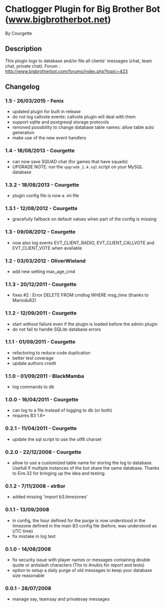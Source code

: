 Chatlogger Plugin for Big Brother Bot (www.bigbrotherbot.net)
=============================================================

By Courgette


Description
-----------

This plugin logs to database and/or file all clients' messages (chat, team chat, private chat).
Forum : http://www.bigbrotherbot.com/forums/index.php?topic=423


Changelog
---------

### 1.5 - 26/03/2015 - Fenix
 - updated plugin for built in release
 - do not log callvote events: callvote plugin will deal with them
 - support sqlite and postgresql storage protocols
 - removed possibility to change database table names: allow table auto generation
 - make use of the new event handlers

### 1.4 - 18/08/2013 - Courgette
 - can now save SQUAD chat (for games that have squads)
 - UPGRADE NOTE: run the `upgrade_1.4.sql` script on your MySQL database
 
### 1.3.2 - 18/08/2013 - Courgette
 - plugin config file is now a .ini file

### 1.3.1 - 12/08/2012 - Courgette
 - gracefully fallback on default values when part of the config is missing

### 1.3 - 09/08/2012 - Courgette
 - now also log events EVT_CLIENT_RADIO, EVT_CLIENT_CALLVOTE and EVT_CLIENT_VOTE when available

### 1.2 - 03/03/2012 - OliverWieland
 - add new setting max_age_cmd

### 1.1.3 - 20/12/2011 - Courgette
 - fixes #2 : Error DELETE FROM cmdlog WHERE msg_time (thanks to Mariodu62)

### 1.1.2 - 12/09/2011 - Courgette
 - start without failure even if the plugin is loaded before the admin plugin
 - do not fail to handle SQLite database errors

### 1.1.1 - 01/09/2011 - Courgette
 - refactoring to reduce code duplication
 - better test coverage
 - update authors credit

### 1.1.0 - 01/09/2011 - BlackMamba
 - log commands to db

### 1.0.0 - 16/04/2011 - Courgette
 - can log to a file instead of logging to db (or both)
 - requires B3 1.6+

### 0.2.1 - 11/04/2011 - Courgette
 - update the sql script to use the utf8 charset

### 0.2.0 - 22/12/2008 - Courgette
 - allow to use a customized table name for storing the
   log to database. Usefull if multiple instances of the
   bot share the same database.
   Thanks to Eire.32 for bringing up the idea and testing.

### 0.1.2 - 7/11/2008 - xlr8or
 - added missing 'import b3.timezones'

### 0.1.1 - 13/09/2008
 - in config, the hour defined for the purge is now understood in the timezone defined in the main B3 config file (before, was understood as UTC time)
 - fix mistake in log text
 
### 0.1.0 - 14/08/2008
 - fix security issue with player names or messages containing double quote or antislash characters (Thx to Anubis for report and tests)
 - option to setup a daily purge of old messages to keep your database size reasonable
 
### 0.0.1 - 28/07/2008
 - manage say, teamsay and privatesay messages
